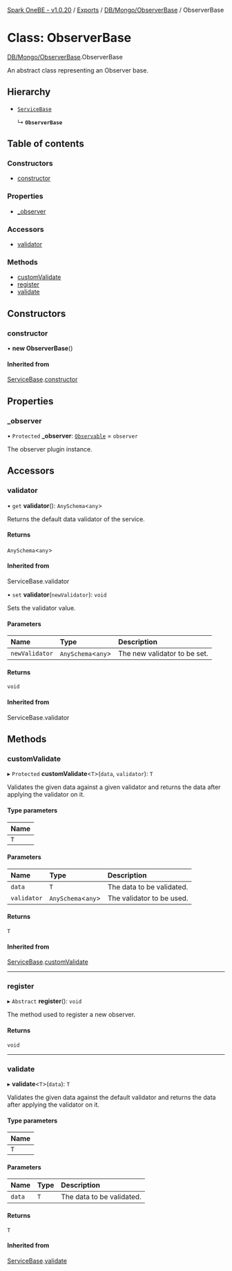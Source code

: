[Spark OneBE - v1.0.20](../README.md) / [Exports](../modules.md) / [DB/Mongo/ObserverBase](../modules/DB_Mongo_ObserverBase.md) / ObserverBase

# Class: ObserverBase

[DB/Mongo/ObserverBase](../modules/DB_Mongo_ObserverBase.md).ObserverBase

An abstract class representing an Observer base.

## Hierarchy

- [`ServiceBase`](Services_ServiceBase.ServiceBase.md)

  ↳ **`ObserverBase`**

## Table of contents

### Constructors

- [constructor](DB_Mongo_ObserverBase.ObserverBase.md#constructor)

### Properties

- [\_observer](DB_Mongo_ObserverBase.ObserverBase.md#_observer)

### Accessors

- [validator](DB_Mongo_ObserverBase.ObserverBase.md#validator)

### Methods

- [customValidate](DB_Mongo_ObserverBase.ObserverBase.md#customvalidate)
- [register](DB_Mongo_ObserverBase.ObserverBase.md#register)
- [validate](DB_Mongo_ObserverBase.ObserverBase.md#validate)

## Constructors

### constructor

• **new ObserverBase**()

#### Inherited from

[ServiceBase](Services_ServiceBase.ServiceBase.md).[constructor](Services_ServiceBase.ServiceBase.md#constructor)

## Properties

### \_observer

• `Protected` **\_observer**: [`Observable`](DB_Mongo_Observable.Observable.md) = `observer`

The observer plugin instance.

## Accessors

### validator

• `get` **validator**(): `AnySchema`<`any`\>

Returns the default data validator of the service.

#### Returns

`AnySchema`<`any`\>

#### Inherited from

ServiceBase.validator

• `set` **validator**(`newValidator`): `void`

Sets the validator value.

#### Parameters

| Name | Type | Description |
| :------ | :------ | :------ |
| `newValidator` | `AnySchema`<`any`\> | The new validator to be set. |

#### Returns

`void`

#### Inherited from

ServiceBase.validator

## Methods

### customValidate

▸ `Protected` **customValidate**<`T`\>(`data`, `validator`): `T`

Validates the given data against a given validator and returns
the data after applying the validator on it.

#### Type parameters

| Name |
| :------ |
| `T` |

#### Parameters

| Name | Type | Description |
| :------ | :------ | :------ |
| `data` | `T` | The data to be validated. |
| `validator` | `AnySchema`<`any`\> | The validator to be used. |

#### Returns

`T`

#### Inherited from

[ServiceBase](Services_ServiceBase.ServiceBase.md).[customValidate](Services_ServiceBase.ServiceBase.md#customvalidate)

___

### register

▸ `Abstract` **register**(): `void`

The method used to register a new observer.

#### Returns

`void`

___

### validate

▸ **validate**<`T`\>(`data`): `T`

Validates the given data against the default validator and returns
the data after applying the validator on it.

#### Type parameters

| Name |
| :------ |
| `T` |

#### Parameters

| Name | Type | Description |
| :------ | :------ | :------ |
| `data` | `T` | The data to be validated. |

#### Returns

`T`

#### Inherited from

[ServiceBase](Services_ServiceBase.ServiceBase.md).[validate](Services_ServiceBase.ServiceBase.md#validate)
